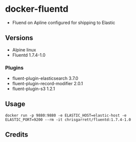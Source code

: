 # docker-fluentd

* Fluend on Apline configured for shipping to Elastic

## Versions
- Alpine linux
- Fluentd 1.7.4-1.0
### Plugins
- fluent-plugin-elasticsearch 3.7.0
- fluent-plugin-record-modifier 2.0.1
- fluent-plugin-s3 1.2.1

## Usage

`docker run -p 9880:9880 -e ELASTIC_HOST=elastic-host -e ELASTIC_PORT=9200 --rm -it chrisgarrett/fluentd:1.7.4-1.0`


## Credits
